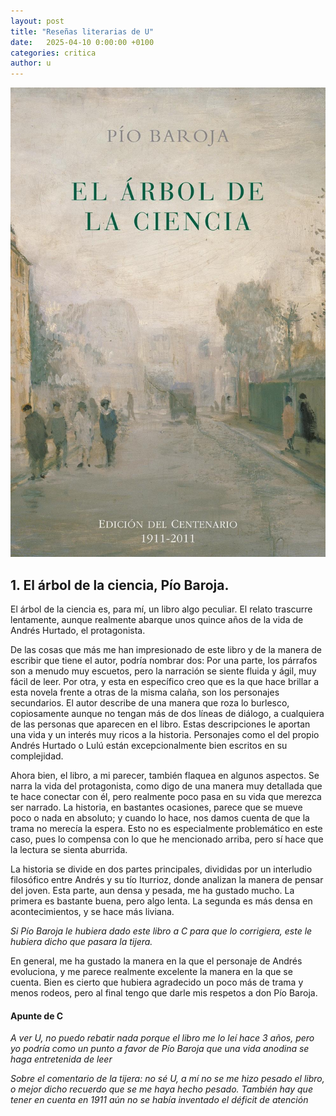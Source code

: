 ```yaml
---
layout: post
title: "Reseñas literarias de U"
date:   2025-04-10 0:00:00 +0100
categories: critica
author: u
---
```


![El Árbol de la Ciencia](/assets/arbol-ciencia.jpeg)

## 1. El árbol de la ciencia, Pío Baroja.


El árbol de la ciencia es, para mí, un libro algo peculiar. El relato trascurre lentamente, aunque realmente abarque unos quince años de la vida de Andrés Hurtado, el protagonista.

De las cosas que más me han impresionado de este libro y de la manera de escribir que tiene el autor, podría nombrar dos: Por una parte, los párrafos son a menudo muy escuetos, pero la narración se siente fluida y ágil, muy fácil de leer. Por otra, y esta en específico creo que es la que hace brillar a esta novela frente a otras de la misma calaña, son los personajes secundarios. El autor describe de una manera que roza lo burlesco, copiosamente aunque no tengan más de dos líneas de diálogo, a cualquiera de las personas que aparecen en el libro. Estas descripciones le aportan una vida y un interés muy ricos a la historia. Personajes como el del propio Andrés Hurtado o Lulú están excepcionalmente bien escritos en su complejidad.

Ahora bien, el libro, a mi parecer, también flaquea en algunos aspectos. Se narra la vida del protagonista, como digo de una manera muy detallada que te hace conectar con él, pero realmente poco pasa en su vida que merezca ser narrado. La historia, en bastantes ocasiones, parece que se mueve poco o nada en absoluto; y cuando lo hace, nos damos cuenta de que la trama no merecía la espera. Esto no es especialmente problemático en este caso, pues lo compensa con lo que he mencionado arriba, pero sí hace que la lectura se sienta aburrida.

La historia se divide en dos partes principales, divididas por un interludio filosófico entre Andrés y su tío Iturrioz, donde analizan la manera de pensar del joven. Esta parte, aun densa y pesada, me ha gustado mucho. La primera es bastante buena, pero algo lenta. La segunda es más densa en acontecimientos, y se hace más liviana.


*Si Pío Baroja le hubiera dado este libro a C para que lo corrigiera, este le hubiera dicho que pasara la tijera.*


En general, me ha gustado la manera en la que el personaje de Andrés evoluciona, y me parece realmente excelente la manera en la que se cuenta. Bien es cierto que hubiera agradecido un poco más de trama y menos rodeos, pero al final tengo que darle mis respetos a don Pío Baroja.


#### Apunte de C

*A ver U, no puedo rebatir nada porque el libro me lo leí hace 3 años, pero yo podría como un punto a favor de Pío Baroja que una vida anodina se haga entretenida de leer*

*Sobre el comentario de la tijera: no sé U, a mí no se me hizo pesado el libro, o mejor dicho recuerdo que se me haya hecho pesado. También hay que tener en cuenta en 1911 aún no se había inventado el déficit de atención*
